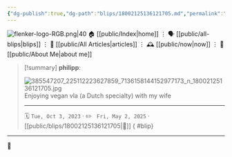 ```yaml
---
{"dg-publish":true,"dg-path":"blips/18002125136121705.md","permalink":"/blips/18002125136121705/","title":"philipp on instagram @ 2023-10-03","created":"2023-10-03T14:00:00","updated":"2025-05-02T17:43:08"}
---
```



<div class="transclusion internal-embed is-loaded"><div class="markdown-embed">




![flenker-logo-RGB.png|40](/img/user/attachments/flenker-logo-RGB.png)
🏠 [[public/Index\|home]]  ⋮ 🗣️ [[public/all-blips\|blips]] ⋮  📝 [[public/All Articles\|articles]]  ⋮ 🕰️ [[public/now\|now]] ⋮ 🪪 [[public/About Me\|about me]]


</div></div>


> [!summary] **philipp**:
>
> ![385547207_225112223627859_7136158144152977173_n_18002125136121705.jpg](/img/user/attachments/385547207_225112223627859_7136158144152977173_n_18002125136121705.jpg)
> Enjoying vegan vla (a Dutch specialty) with my wife
> - - -
>
> 🗓️ <code>Tue, Oct 3, 2023</code>  · ✏️ <code> Fri, May 2, 2025</code>  · [[public/blips/18002125136121705\|🔗]]
{ #blip}


- - -

 👾
